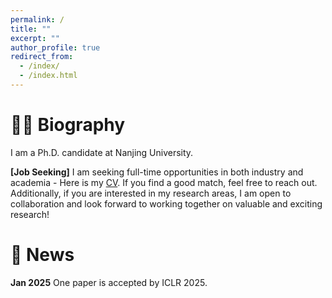 ```yaml
---
permalink: /
title: ""
excerpt: ""
author_profile: true
redirect_from: 
  - /index/
  - /index.html
---
```


# 🤵🏻 Biography
I am a Ph.D. candidate at Nanjing University.

**[Job Seeking]** I am seeking full-time opportunities in both industry and academia - Here is my [CV](). If you find a good match, feel free to reach out.
Additionally, if you are interested in my research areas, I am open to collaboration and look forward to working together on valuable and exciting research!

# 📢 News
**Jan 2025** One paper is accepted by ICLR 2025.
